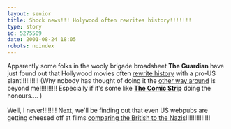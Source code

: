 ```yaml
---
layout: senior
title: Shock news!!! Holywood often rewrites history!!!!!!!
type: story
id: 5275509
date: 2001-08-24 18:05
robots: noindex
---
```

Apparently some folks in the wooly brigade broadsheet <b>The Guardian</b> have just found out that Hollywood movies often <a href="http://www.guardian.co.uk/uk_news/story/0,3604,539436,00.html">rewrite history</a> with a pro-US slant!!!!!!!!!! (Why nobody has thought of doing it the <a href="http://www.plastic.com/comments.pl?sid=01/08/23/0159252&amp;cid=32">other way around</a> is beyond me!!!!!!!!!! Especially if it's some like <a href="http://www.csfanpage.co.uk/series-three.htm"><b>The Comic Strip</b></a> doing the honours.... )<br/> <br/>Well, I never!!!!!!!! Next, we'll be finding out that even US webpubs are getting cheesed off at films <a href="http://www.salon.com/ent/movies/feature/2000/07/03/patriot/print.html">comparing the British to the Nazis</a>!!!!!!!!!!!!!!